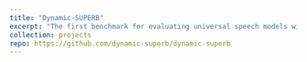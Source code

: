 ```yaml
---
title: "Dynamic-SUPERB"
excerpt: "The first benchmark for evaluating universal speech models with instruction tuning."
collection: projects
repo: https://github.com/dynamic-superb/dynamic-superb
---
```


<!-- This is an item in your portfolio. It can be have images or nice text. If you name the file .md, it will be parsed as markdown. If you name the file .html, it will be parsed as HTML.  -->
